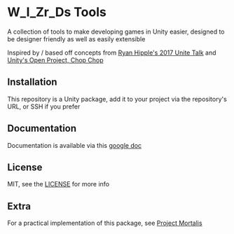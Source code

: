 # W_I_Zr_Ds Tools
A collection of tools to make developing games in Unity easier, designed to be designer friendly as well as easily extensible

Inspired by / based off concepts from [Ryan Hipple's 2017 Unite Talk](https://www.youtube.com/watch?v=raQ3iHhE_Kk) and [Unity's Open Project, Chop Chop](https://github.com/UnityTechnologies/open-project-1)

## Installation
This repository is a Unity package, add it to your project via the repository's URL, or SSH if you prefer

## Documentation
Documentation is available via this [google doc](https://docs.google.com/document/d/1lG2Zbk8EXbMWVwaXpbdJHl1F8dMi8VwPtAhQN3ZnvIo/edit?usp=sharing)

## License
MIT, see the [LICENSE](https://github.com/Bilal-A-G/W_I_Zr_Ds-Tools/blob/main/LICENSE.md) for more info

## Extra
For a practical implementation of this package, see [Project Mortalis](https://github.com/Bilal-A-G/Project-Mortalis)
